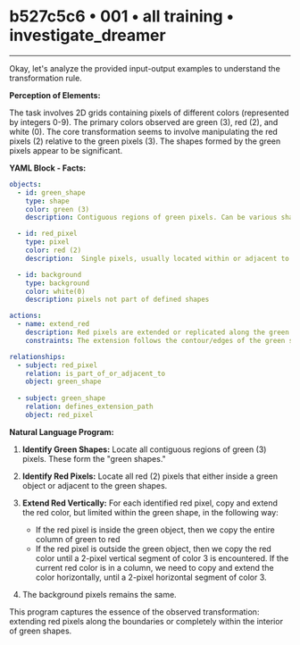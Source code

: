 # b527c5c6 • 001 • all training • investigate_dreamer

---
Okay, let's analyze the provided input-output examples to understand the transformation rule.

**Perception of Elements:**

The task involves 2D grids containing pixels of different colors (represented by integers 0-9). The primary colors observed are green (3), red (2), and white (0). The core transformation seems to involve manipulating the red pixels (2) relative to the green pixels (3). The shapes formed by the green pixels appear to be significant.

**YAML Block - Facts:**



```yaml
objects:
  - id: green_shape
    type: shape
    color: green (3)
    description: Contiguous regions of green pixels. Can be various shapes (L-shape, T-shape, line, etc.)

  - id: red_pixel
    type: pixel
    color: red (2)
    description:  Single pixels, usually located within or adjacent to the green shapes.

  - id: background
    type: background
    color: white(0)
    description: pixels not part of defined shapes

actions:
  - name: extend_red
    description: Red pixels are extended or replicated along the green shape.
    constraints: The extension follows the contour/edges of the green shape and sometimes fill a green vertical object entirely.

relationships:
  - subject: red_pixel
    relation: is_part_of_or_adjacent_to
    object: green_shape
    
  - subject: green_shape
    relation: defines_extension_path
    object: red_pixel
```



**Natural Language Program:**

1.  **Identify Green Shapes:** Locate all contiguous regions of green (3) pixels. These form the "green shapes."

2.  **Identify Red Pixels:** Locate all red (2) pixels that either inside a green object or adjacent to the green shapes.

3.  **Extend Red Vertically:** For each identified red pixel, copy and extend the red color, but limited within the green shape, in the following way:
      * If the red pixel is inside the green object, then we copy the entire column of green to red
      * If the red pixel is outside the green object, then we copy the red color until a 2-pixel vertical segment of color 3 is encountered. If the current red color is in a column, we need to copy and extend the color horizontally, until a 2-pixel horizontal segment of color 3.

4. The background pixels remains the same.

This program captures the essence of the observed transformation: extending red pixels along the boundaries or completely within the interior of green shapes.

